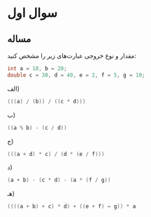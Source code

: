 # سوال اول

## مساله

مقدار و نوع خروجی عبارت‌های زیر را مشخص کنید:

```c
int a = 10, b = 20;
double c = 30, d = 40, e = 2, f = 5, g = 10;
```

الف)

```c
(((a) / (b)) / ((c * d)))
```

ب)

```c
((a % b) - (c / d))
```

ج)

```c
(((a + d) * c) / (d * (e / f)))
```

د)

```c
(a + b) - (c * d) - (a * (f / g))
```

هـ)

```c
((((a + b) + c) * d) + ((e + f) – g)) * a
```